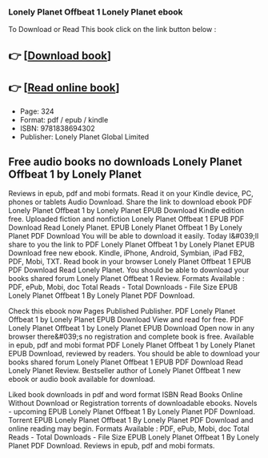 ### Lonely Planet Offbeat 1 Lonely Planet ebook

To Download or Read This book click on the link button below :

## 👉  [**[Download book](http://get-pdfs.com/download.php?group=book&from=github.com&id=653675&lnk=1061 "Download book")**]

## 👉  [**[Read online book](http://get-pdfs.com/download.php?group=book&from=github.com&id=653675&lnk=1061 "Read online book")**]


* Page: 324
* Format: pdf / epub / kindle
* ISBN: 9781838694302
* Publisher: Lonely Planet Global Limited



## Free audio books no downloads Lonely Planet Offbeat 1 by Lonely Planet


Reviews in epub, pdf and mobi formats. Read it on your Kindle device, PC, phones or tablets Audio Download. Share the link to download ebook PDF Lonely Planet Offbeat 1 by Lonely Planet EPUB Download Kindle edition free. Uploaded fiction and nonfiction Lonely Planet Offbeat 1 EPUB PDF Download Read Lonely Planet. EPUB Lonely Planet Offbeat 1 By Lonely Planet PDF Download You will be able to download it easily. Today I&amp;#039;ll share to you the link to PDF Lonely Planet Offbeat 1 by Lonely Planet EPUB Download free new ebook. Kindle, iPhone, Android, Symbian, iPad FB2, PDF, Mobi, TXT. Read book in your browser Lonely Planet Offbeat 1 EPUB PDF Download Read Lonely Planet. You should be able to download your books shared forum Lonely Planet Offbeat 1 Review. Formats Available : PDF, ePub, Mobi, doc Total Reads - Total Downloads - File Size EPUB Lonely Planet Offbeat 1 By Lonely Planet PDF Download.

Check this ebook now Pages Published Publisher. PDF Lonely Planet Offbeat 1 by Lonely Planet EPUB Download View and read for free. PDF Lonely Planet Offbeat 1 by Lonely Planet EPUB Download Open now in any browser there&amp;#039;s no registration and complete book is free. Available in epub, pdf and mobi format PDF Lonely Planet Offbeat 1 by Lonely Planet EPUB Download, reviewed by readers. You should be able to download your books shared forum Lonely Planet Offbeat 1 EPUB PDF Download Read Lonely Planet Review. Bestseller author of Lonely Planet Offbeat 1 new ebook or audio book available for download.

Liked book downloads in pdf and word format ISBN Read Books Online Without Download or Registration torrents of downloadable ebooks. Novels - upcoming EPUB Lonely Planet Offbeat 1 By Lonely Planet PDF Download. Torrent EPUB Lonely Planet Offbeat 1 By Lonely Planet PDF Download and online reading may begin. Formats Available : PDF, ePub, Mobi, doc Total Reads - Total Downloads - File Size EPUB Lonely Planet Offbeat 1 By Lonely Planet PDF Download. Reviews in epub, pdf and mobi formats.





